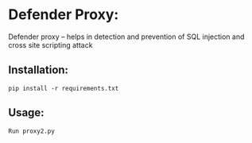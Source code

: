 # Defender Proxy:
Defender proxy – helps in detection and prevention of SQL injection and cross site scripting attack
## Installation:
	pip install -r requirements.txt
## Usage:
	Run proxy2.py
